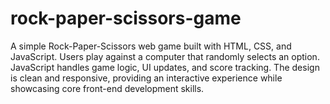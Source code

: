 # rock-paper-scissors-game
A simple Rock-Paper-Scissors web game built with HTML, CSS, and JavaScript. Users play against a computer that randomly selects an option. JavaScript handles game logic, UI updates, and score tracking. The design is clean and responsive, providing an interactive experience while showcasing core front-end development skills.

